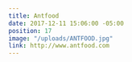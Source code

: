 ```yaml
---
title: Antfood
date: 2017-12-11 15:06:00 -05:00
position: 17
image: "/uploads/ANTFOOD.jpg"
link: http://www.antfood.com
---
```


